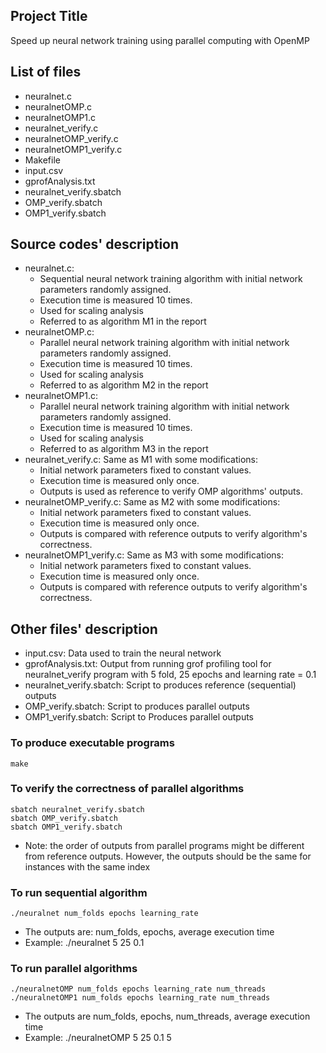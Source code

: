 ## Project Title
Speed up neural network training using parallel computing with OpenMP

## List of files
* neuralnet.c
* neuralnetOMP.c
* neuralnetOMP1.c
* neuralnet_verify.c
* neuralnetOMP_verify.c
* neuralnetOMP1_verify.c
* Makefile
* input.csv
* gprofAnalysis.txt
* neuralnet_verify.sbatch
* OMP_verify.sbatch
* OMP1_verify.sbatch

## Source codes' description
* neuralnet.c:
	* Sequential neural network training algorithm with initial network parameters randomly assigned. 
	* Execution time is measured 10 times.
	* Used for scaling analysis
	* Referred to as algorithm M1 in the report
* neuralnetOMP.c:
	* Parallel neural network training algorithm with initial network parameters randomly assigned. 
	* Execution time is measured 10 times.
	* Used for scaling analysis
	* Referred to as algorithm M2 in the report
* neuralnetOMP1.c:
	* Parallel neural network training algorithm with initial network parameters randomly assigned. 
	* Execution time is measured 10 times.
	* Used for scaling analysis
	* Referred to as algorithm M3 in the report
* neuralnet_verify.c: Same as M1 with some modifications:
	* Initial network parameters fixed to constant values. 
	* Execution time is measured only once.
	* Outputs is used as reference to verify OMP algorithms' outputs. 
* neuralnetOMP_verify.c: Same as M2 with some modifications:
	* Initial network parameters fixed to constant values. 
	* Execution time is measured only once. 
	* Outputs is compared with reference outputs to verify algorithm's correctness.
* neuralnetOMP1_verify.c: Same as M3 with some modifications:
	* Initial network parameters fixed to constant values. 
	* Execution time is measured only once.
	* Outputs is compared with reference outputs to verify algorithm's correctness.

## Other files' description
* input.csv: Data used to train the neural network
* gprofAnalysis.txt: Output from running grof profiling tool for neuralnet_verify program with 5 fold, 25 epochs and learning rate = 0.1
* neuralnet_verify.sbatch: Script to produces reference (sequential) outputs
* OMP_verify.sbatch: Script to produces parallel outputs	
* OMP1_verify.sbatch: Script to Produces parallel outputs

### To produce executable programs
```
make
```
### To verify the correctness of parallel algorithms

```
sbatch neuralnet_verify.sbatch	
sbatch OMP_verify.sbatch
sbatch OMP1_verify.sbatch
```
* Note: the order of outputs from parallel programs might be different from reference outputs. However, the outputs should be the same for instances with the same index	

### To run sequential algorithm
```
./neuralnet num_folds epochs learning_rate 
```
* The outputs are: num_folds, epochs, average execution time
* Example: ./neuralnet 5 25 0.1


### To run parallel algorithms
```
./neuralnetOMP num_folds epochs learning_rate num_threads
./neuralnetOMP1 num_folds epochs learning_rate num_threads
```
* The outputs are num_folds, epochs, num_threads, average execution time
* Example: ./neuralnetOMP 5 25 0.1 5
